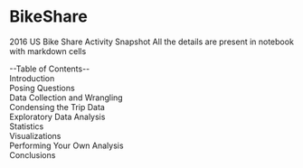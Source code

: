 # BikeShare

2016 US Bike Share Activity Snapshot
All the details are present in notebook with markdown cells

--Table of Contents--<br>
Introduction<br>
Posing Questions<br>
Data Collection and Wrangling<br>
Condensing the Trip Data<br>
Exploratory Data Analysis<br>
Statistics<br>
Visualizations<br>
Performing Your Own Analysis<br>
Conclusions<br>
